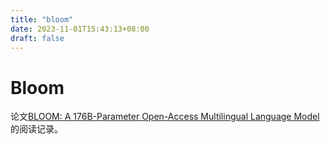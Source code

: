 ```yaml
---
title: "bloom"
date: 2023-11-01T15:43:13+08:00
draft: false
---
```


# Bloom

论文[BLOOM: A 176B-Parameter Open-Access Multilingual Language Model](https://arxiv.org/abs/2211.05100)的阅读记录。
